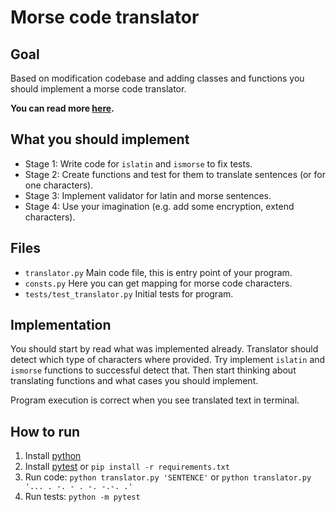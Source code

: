 # Morse code translator
## Goal
Based on modification codebase and adding classes and functions you should implement a morse code translator.

**You can read more [here](https://en.wikipedia.org/wiki/Morse_code).**

## What you should implement

* Stage 1: Write code for `islatin` and `ismorse` to fix tests.
* Stage 2: Create functions and test for them to translate sentences (or for one characters).
* Stage 3: Implement validator for latin and morse sentences. 
* Stage 4: Use your imagination (e.g. add some encryption, extend characters).

## Files
* `translator.py` Main code file, this is entry point of your program.
* `consts.py` Here you can get mapping for morse code characters.
* `tests/test_translator.py` Initial tests for program.

## Implementation
You should start by read what was implemented already. Translator should detect
which type of characters where provided. Try implement `islatin` and `ismorse` functions
to successful detect that. Then start thinking about translating functions and what cases
you should implement. 

Program execution is correct when you see translated text in terminal.

## How to run
1. Install [python](https://www.python.org/)
2. Install [pytest](https://docs.pytest.org/) or `pip install -r requirements.txt`
3. Run code: `python translator.py 'SENTENCE'` or `python translator.py '... . -. - . -. -.-. .'` 
4. Run tests: `python -m pytest`

